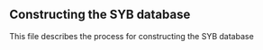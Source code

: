 Constructing the SYB database
-------------------------------------------

This file describes the process for constructing the SYB database
